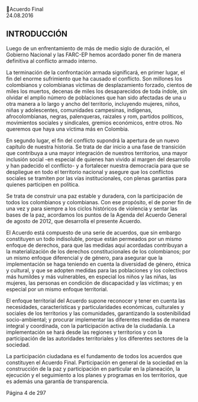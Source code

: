 Acuerdo Final  
24.08.2016  

 
 
 
## INTRODUCCIÓN
 
Luego  de  un  enfrentamiento  de  más  de  medio  siglo  de  duración,  el  Gobierno  Nacional  y  las  FARC-EP 
hemos acordado poner fin de manera definitiva al conflicto armado interno.  
 
La terminación de la confrontación armada significará, en primer lugar, el fin del enorme sufrimiento que 
ha causado el conflicto. Son millones los colombianos y colombianas víctimas de desplazamiento forzado, 
cientos de miles los muertos, decenas de miles los desaparecidos de toda índole, sin olvidar el amplio 
número de poblaciones que han sido afectadas de una u otra manera a lo largo y ancho del territorio, 
incluyendo mujeres, niños, niñas y adolescentes, comunidades campesinas, indígenas, afrocolombianas, 
negras,  palenqueras,  raizales  y  rom,  partidos  políticos,  movimientos  sociales  y  sindicales,  gremios 
económicos, entre otros. No queremos que haya una víctima más en Colombia. 
 
En segundo lugar, el fin del conflicto supondrá la apertura de un nuevo capítulo de nuestra historia. Se 
trata de dar inicio a una fase de transición que contribuya a una mayor integración de nuestros territorios, 
una mayor inclusión social -en especial de quienes han vivido al margen del desarrollo y han padecido el 
conflicto- y a fortalecer nuestra democracia para que se despliegue en todo el territorio nacional y asegure 
que  los  conflictos  sociales  se  tramiten  por  las  vías  institucionales,  con  plenas  garantías  para  quienes 
participen en política. 
  
Se  trata  de  construir  una  paz  estable  y  duradera,  con  la  participación  de  todos  los  colombianos  y 
colombianas.  Con  ese  propósito,  el  de  poner  fin  de  una  vez  y  para  siempre  a  los  ciclos  históricos  de 
violencia y sentar las bases de la paz, acordamos los puntos de la Agenda del Acuerdo General de agosto 
de 2012, que desarrolla el presente Acuerdo. 
 
El Acuerdo está compuesto de una serie de acuerdos, que sin embargo constituyen un todo indisoluble, 
porque  están  permeados  por  un  mismo  enfoque  de  derechos,  para  que  las  medidas  aquí  acordadas 
contribuyan  a  la  materialización  de  los  derechos  constitucionales  de  los  colombianos;  por  un  mismo 
enfoque diferencial y de género, para asegurar que la implementación  se haga teniendo en cuenta la 
diversidad de género, étnica y cultural, y que se adopten medidas para las poblaciones y los colectivos 
más humildes y más vulnerables,  en especial los niños y las niñas, las mujeres, las personas en condición 
de discapacidad y las víctimas; y en especial por un mismo enfoque territorial.  
 
El enfoque territorial del Acuerdo supone reconocer y tener en cuenta las necesidades, características y 
particularidades económicas, culturales y sociales de los territorios y las comunidades, garantizando la 
sostenibilidad  socio-ambiental;  y  procurar  implementar  las  diferentes  medidas  de  manera  integral  y 
coordinada, con la participación activa de la ciudadanía. La implementación se hará desde las regiones y 
territorios y con la participación de las autoridades territoriales y los diferentes sectores de la sociedad. 

La  participación  ciudadana  es  el  fundamento  de  todos  los  acuerdos  que  constituyen  el  Acuerdo  Final. 
Participación en general de la sociedad en la construcción de la paz y participación en particular en la 
planeación, la ejecución y el seguimiento a los planes y programas en los territorios, que es además una 
garantía de transparencia.  
 
Página 4 de 297 
 

